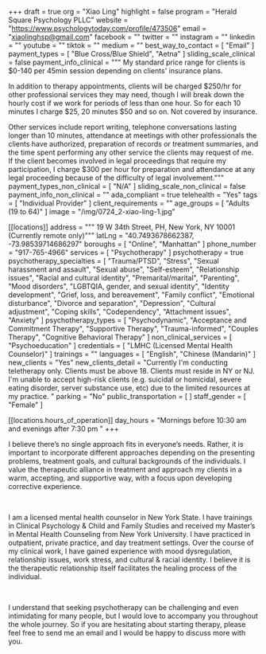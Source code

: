 +++
draft = true
org = "Xiao Ling"
highlight = false
program = "Herald Square Psychology PLLC"
website = "https://www.psychologytoday.com/profile/473506"
email = "xiaolinghsp@gmail.com"
facebook = ""
twitter = ""
instagram = ""
linkedin = ""
youtube = ""
tiktok = ""
medium = ""
best_way_to_contact = [ "Email" ]
payment_types = [ "Blue Cross/Blue Shield", "Aetna" ]
sliding_scale_clinical = false
payment_info_clinical = """
My standard price range for clients is $0-140 per 45min session depending on clients' insurance plans.

In addition to therapy appointments, clients will be charged $250/hr for other professional services they may need, though I will break down the hourly cost if we work for periods of less than one hour. So for each 10 minutes I charge $25, 20 minutes $50 and so on. Not covered by insurance.

Other services include report writing, telephone conversations lasting longer than 10 minutes, attendance at meetings with other professionals the clients have authorized, preparation of records or treatment summaries, and the time spent performing any other service the clients may request of me. If the client becomes involved in legal proceedings that require my participation, I charge $300 per hour for preparation and attendance at any legal proceeding because of the difficulty of legal involvement."""
payment_types_non_clinical = [ "N/A" ]
sliding_scale_non_clinical = false
payment_info_non_clinical = ""
ada_compliant = true
telehealth = "Yes"
tags = [ "Individual Provider" ]
client_requirements = ""
age_groups = [ "Adults (19 to 64)" ]
image = "/img/0724_2-xiao-ling-1.jpg"

[[locations]]
address = """
19 W 34th Street, PH, New York, NY 10001 
(Currently remote only)"""
latLng = "40.7493678662387, -73.98539714686297"
boroughs = [ "Online", "Manhattan" ]
phone_number = "917-765-4966"
services = [ "Psychotherapy" ]
psychotherapy = true
psychotherapy_specialties = [
  "Trauma/PTSD",
  "Stress",
  "Sexual harassment and assault",
  "Sexual abuse",
  "Self-esteem",
  "Relationship issues",
  "Racial and cultural identity",
  "Premarital/marital",
  "Parenting",
  "Mood disorders",
  "LGBTQIA, gender, and sexual identity",
  "Identity development",
  "Grief, loss, and bereavement",
  "Family conflict",
  "Emotional disturbance",
  "Divorce and separation",
  "Depression",
  "Cultural adjustment",
  "Coping skills",
  "Codependency",
  "Attachment issues",
  "Anxiety"
]
psychotherapy_types = [
  "Psychodynamic",
  "Acceptance and Commitment Therapy",
  "Supportive Therapy",
  "Trauma-informed",
  "Couples Therapy",
  "Cognitive Behavioral Therapy"
]
non_clinical_services = [ "Psychoeducation" ]
credentials = [ "LMHC (Licensed Mental Health Counselor)" ]
trainings = ""
languages = [ "English", "Chinese (Mandarin)" ]
new_clients = "Yes"
new_clients_detail = "Currently I'm conducting teletherapy only. Clients must be above 18. Clients must reside in NY or NJ. I'm unable to accept high-risk clients (e.g. suicidal or homicidal, severe eating disorder, server substance use, etc) due to the limited resources at my practice. "
parking = "No"
public_transportation = [ ]
staff_gender = [ "Female" ]

  [[locations.hours_of_operation]]
  day_hours = "Mornings before 10:30 am and evenings after 7:30 pm "
+++

I believe there’s no single approach fits in everyone’s needs. Rather, it is important to incorporate different approaches depending on the presenting problems, treatment goals, and cultural backgrounds of the individuals. I value the therapeutic alliance in treatment and approach my clients in a warm, accepting, and supportive way, with a focus upon developing corrective experience.

<br>

I am a licensed mental health counselor in New York State. I have trainings in Clinical Psychology & Child and Family Studies and received my Master’s in Mental Health Counseling from New York University. I have practiced in outpatient, private practice, and day treatment settings. Over the course of my clinical work, I have gained experience with mood dysregulation, relationship issues, work stress, and cultural & racial identity. I believe it is the therapeutic relationship itself facilitates the healing process of the individual.

<br>

I understand that seeking psychotherapy can be challenging and even intimidating for many people, but I would love to accompany you throughout the whole journey. So if you are hesitating about starting therapy, please feel free to send me an email and I would be happy to discuss more with you.
